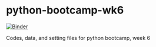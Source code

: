 # python-bootcamp-wk6

[![Binder](https://mybinder.org/badge_logo.svg)](https://mybinder.org/v2/gh/wingho-uw/python-bootcamp-wk6/HEAD)

Codes, data, and setting files for python bootcamp, week 6

